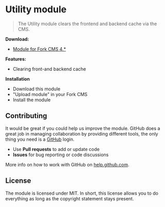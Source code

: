 # Utility module

> The Utility module clears the frontend and backend cache via the CMS.

**Download:**

* [Module for Fork CMS 4.*](https://github.com/jeroendesloovere/fork-cms-module-clearing-cache/archive/master.zip)

**Features:**
* Clearing front-and backend cache

**Installation**

* Download this module
* "Upload module" in your Fork CMS
* Install the module

## Contributing

It would be great if you could help us improve the module. GitHub does a great job in managing collaboration by providing different tools, the only thing you need is a [GitHub](https://github.com/) login.

* Use **Pull requests** to add or update code
* **Issues** for bug reporting or code discussions

More info on how to work with GitHub on [help.github.com](https://help.github.com).

## License

The module is licensed under MIT. In short, this license allows you to do everything as long as the copyright statement stays present.
